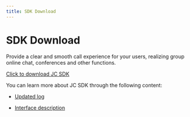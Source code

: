 ```yaml
---
title: SDK Download
---
```

# SDK Download

Provide a clear and smooth call experience for your users, realizing
group online chat, conferences and other functions.

[Click to download JC
SDK](https://developer.juphoon.com/portal/cn/downloadsdk/download_sdk.php?filename=JC-SDK-Windows-V2_1.tar.gz)

You can learn more about JC SDK through the following content:

- [Updated log](/cn/juphoon_platform/05_download/03_log.html?platform=twindows)

- [Interface
    description](https://developer.juphoon.com/portal/reference/V2.1/windows/html/e36ffb00-647f-0198-a895-56556009f19d.htm)
